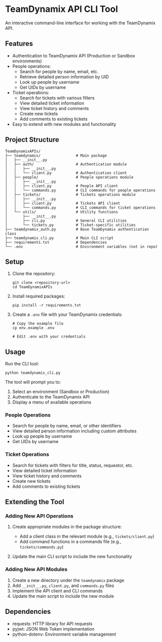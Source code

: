 # TeamDynamix API CLI Tool

An interactive command-line interface for working with the TeamDynamix API.

## Features

- Authentication to TeamDynamix API (Production or Sandbox environments)
- People operations:
  - Search for people by name, email, etc.
  - Retrieve detailed person information by UID
  - Look up people by username
  - Get UIDs by username
- Ticket operations:
  - Search for tickets with various filters
  - View detailed ticket information
  - View ticket history and comments
  - Create new tickets
  - Add comments to existing tickets
- Easy to extend with new modules and functionality

## Project Structure

```
TeamDynamixAPIs/
├── teamdynamix/                # Main package
│   ├── __init__.py
│   ├── auth/                   # Authentication module
│   │   ├── __init__.py
│   │   └── client.py           # Authentication client
│   ├── people/                 # People operations module
│   │   ├── __init__.py
│   │   ├── client.py           # People API client
│   │   └── commands.py         # CLI commands for people operations
│   ├── tickets/                # Tickets operations module
│   │   ├── __init__.py
│   │   ├── client.py           # Tickets API client
│   │   └── commands.py         # CLI commands for ticket operations
│   └── utils/                  # Utility functions
│       ├── __init__.py
│       ├── cli.py              # General CLI utilities
│       └── tickets.py          # Ticket-specific utilities
├── teamdynamix_auth.py         # Base TeamDynamix authentication class
├── teamdynamix_cli.py          # Main CLI script
├── requirements.txt            # Dependencies
└── .env                        # Environment variables (not in repo)
```

## Setup

1. Clone the repository:

   ```
   git clone <repository-url>
   cd TeamDynamixAPIs
   ```

2. Install required packages:

   ```
   pip install -r requirements.txt
   ```

3. Create a `.env` file with your TeamDynamix credentials:

   ```
   # Copy the example file
   cp env.example .env

   # Edit .env with your credentials
   ```

## Usage

Run the CLI tool:

```
python teamdynamix_cli.py
```

The tool will prompt you to:

1. Select an environment (Sandbox or Production)
2. Authenticate to the TeamDynamix API
3. Display a menu of available operations

### People Operations

- Search for people by name, email, or other identifiers
- View detailed person information including custom attributes
- Look up people by username
- Get UIDs by username

### Ticket Operations

- Search for tickets with filters for title, status, requestor, etc.
- View detailed ticket information
- View ticket history and comments
- Create new tickets
- Add comments to existing tickets

## Extending the Tool

### Adding New API Operations

1. Create appropriate modules in the package structure:

   - Add a client class in the relevant module (e.g., `tickets/client.py`)
   - Add command functions in a commands file (e.g., `tickets/commands.py`)

2. Update the main CLI script to include the new functionality

### Adding New API Modules

1. Create a new directory under the `teamdynamix` package
2. Add `__init__.py`, `client.py`, and `commands.py` files
3. Implement the API client and CLI commands
4. Update the main script to include the new module

## Dependencies

- requests: HTTP library for API requests
- pyjwt: JSON Web Token implementation
- python-dotenv: Environment variable management
